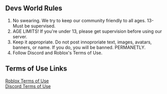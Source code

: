 ## Devs World Rules

1. No swearing. We try to keep our community friendly to all ages. 13- Must be supervised.
2. AGE LIMITS! If you're under 13, please get supervision before using our server.
3. Keep it appropriate. Do not post innoproriate text, images, avatars, banners, or name. If you do, you will be banned. PERMANETLY.
4. Follow Discord and Roblox's Terms of Use.

## Terms of Use Links
[Roblox Terms of Use](https://en.help.roblox.com/hc/en-us/articles/115004647846-Roblox-Terms-of-Use)
<br />
[Discord Terms of Use](https://discord.com/terms)
